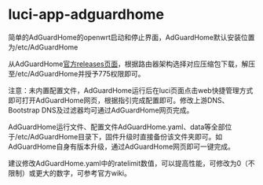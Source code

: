 # luci-app-adguardhome
简单的AdGuardHome的openwrt启动和停止界面，AdGuardHome默认安装位置为/etc/AdGuardHome

从AdGuardHome[官方releases页面](https://github.com/AdguardTeam/AdGuardHome/releases)，根据路由器架构选择对应压缩包下载，解压至/etc/AdGuardHome并授予775权限即可。 

注意：未内置配置文件，AdGuardHome运行后在luci页面点击web快捷管理方式即可打开AdGuardHome网页，根据指引完成配置即可。修改上游DNS、Bootstrap DNS及过滤器均可通过AdGuardHome网页完成。

AdGuardHome运行文件、配置文件AdGuardHome.yaml、data等全部位于/etc/AdGuardHome目录下，固件升级时直接备份该文件夹即可。如AdGuardHome自身有版本升级，通过AdGuardHome网页即可一键完成。

建议修改AdGuardHome.yaml中的ratelimit数值，可以提高性能，可修改为0（不限制）或更大的数字，可参考官方wiki。
